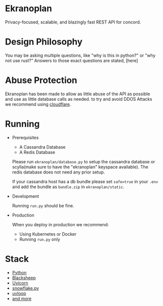 # Ekranoplan
Privacy-focused, scalable, and blazingly fast REST API for concord.

# Design Philosophy
You may be asking multiple questions, like "why is this in python?" or "why not use rust?"
Answers to those exact questions are stated, [here]


# Abuse Protection
Ekranoplan has been made to allow as little abuse of the API as possible
and use as little database calls as needed.
to try and avoid DDOS Attacks we recommend using [cloudflare](https://cloudflare.com).

# Running

- Prerequisites
    - A Cassandra Database
    - A Redis Database

    Please run `ekranoplan/database.py` to setup the 
    cassandra database or scylla(make sure to have the "ekranoplan" keyspace available).
    The redis database does not need any prior setup.

    If your cassandra host has a db bundle please set `safe=true` in your `.env` 
    and add the bundle as `bundle.zip` in `ekranoplan/static`.

- Development
    
    Running `run.py` should be fine.

- Production
    
    When you deploy in production we recommend:
    
    - Using Kubernetes or Docker
    - Running `run.py` only

# Stack

- [Python](https://python.org)
- [Blacksheep](https://github.com/Neoteroi/BlackSheep)
- [Uvicorn](https://uvicorn.org)
- [snowflake.py](https://pypi.org/project/snowflake.py)
- [uvloop](https://github.com/MagicStack/uvloop)
- [and more](https://github.com/cncrd/ekranoplan/blob/master/requirements.txt)
